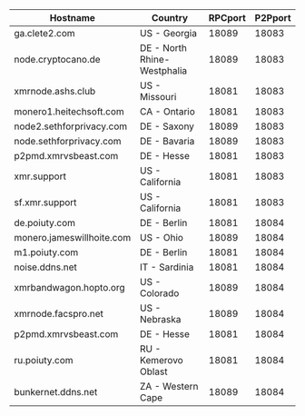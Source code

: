 Hostname | Country | RPCport | P2Pport
--- | --- | --- | ---
ga.clete2.com | US - Georgia | 18089 | 18083
node.cryptocano.de | DE - North Rhine-Westphalia | 18089 | 18083
xmrnode.ashs.club | US - Missouri | 18081 | 18083
monero1.heitechsoft.com | CA - Ontario | 18081 | 18083
node2.sethforprivacy.com | DE - Saxony | 18089 | 18083
node.sethforprivacy.com | DE - Bavaria | 18089 | 18083
p2pmd.xmrvsbeast.com | DE - Hesse | 18081 | 18083
xmr.support | US - California | 18081 | 18083
sf.xmr.support | US - California | 18081 | 18083
de.poiuty.com | DE - Berlin | 18081 | 18084
monero.jameswillhoite.com | US - Ohio | 18089 | 18084
m1.poiuty.com | DE - Berlin | 18081 | 18084
noise.ddns.net | IT - Sardinia | 18081 | 18084
xmrbandwagon.hopto.org | US - Colorado | 18089 | 18084
xmrnode.facspro.net | US - Nebraska | 18089 | 18084
p2pmd.xmrvsbeast.com | DE - Hesse | 18081 | 18084
ru.poiuty.com | RU - Kemerovo Oblast | 18081 | 18084
bunkernet.ddns.net | ZA - Western Cape | 18089 | 18084
